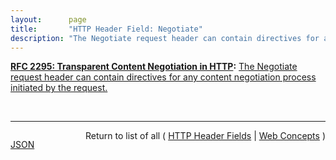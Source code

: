```yaml
---
layout:      page
title:       "HTTP Header Field: Negotiate"
description: "The Negotiate request header can contain directives for any content negotiation process initiated by the request."
---
```


**[RFC 2295: Transparent Content Negotiation in HTTP](/specs/IETF/RFC/2295 "HTTP allows web site authors to put multiple versions of the same information under a single URL. Transparent content negotiation is an extensible negotiation mechanism, layered on top of HTTP, for automatically selecting the best version when the URL is accessed. This enables the smooth deployment of new web data formats and markup tags."):** [The Negotiate request header can contain directives for any content negotiation process initiated by the request.](http://tools.ietf.org/html/rfc2295#section-8.4 "Read documentation for HTTP Header Field &#34;Negotiate&#34;")

<br/>
<hr/>

<p style="float : left"><a href="Negotiate.json" title="JSON representing this particular Web Concept">JSON</a></p>
<p style="text-align: right">Return to list of all ( <a href="../http-headers">HTTP Header Fields</a> | <a href="../">Web Concepts</a> )</p>
